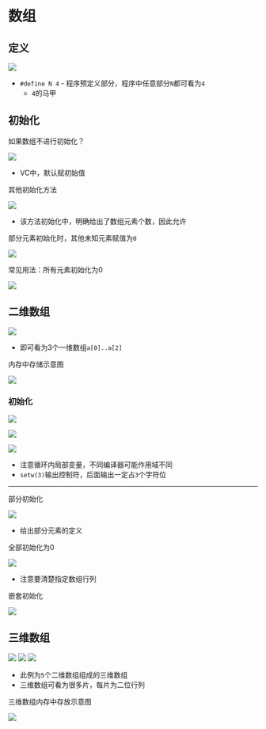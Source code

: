 # 数组

## 定义

![](/static/2020-07-28-18-57-55.png)

* `#define N 4` - 程序预定义部分，程序中任意部分`N`都可看为`4`
  * `4`的马甲

## 初始化

如果数组不进行初始化？

![](/static/2020-07-28-19-01-59.png)

* VC中，默认赋初始值

其他初始化方法

![](/static/2020-07-28-19-03-42.png)

* 该方法初始化中，明确给出了数组元素个数，因此允许

部分元素初始化时，其他未知元素赋值为`0`

![](/static/2020-07-28-19-05-18.png)

常见用法：所有元素初始化为0

![](/static/2020-07-28-19-05-54.png)

## 二维数组

![](/static/2020-07-28-19-07-31.png)

* 即可看为3个一维数组`a[0]..a[2]`

内存中存储示意图

![](/static/2020-07-28-19-09-01.png)

### 初始化

![](/static/2020-07-28-19-14-17.png)

![](/static/2020-07-28-19-15-08.png)

![](/static/2020-07-28-19-12-06.png)

* 注意循环内局部变量，不同编译器可能作用域不同
* `setw(3)`输出控制符，后面输出一定占`3`个字符位

---

部分初始化

![](/static/2020-07-28-19-19-51.png)

* 给出部分元素的定义

全部初始化为0

![](/static/2020-07-28-19-20-48.png)

* 注意要清楚指定数组行列

嵌套初始化

![](/static/2020-07-28-19-23-11.png)

## 三维数组

![](/static/2020-07-28-19-24-05.png)
![](/static/2020-07-28-19-25-46.png)
![](/static/2020-07-28-19-26-57.png)

* 此例为`5`个二维数组组成的三维数组
* 三维数组可看为很多片，每片为二位行列

三维数组内存中存放示意图

![](/static/2020-07-28-19-27-54.png)

